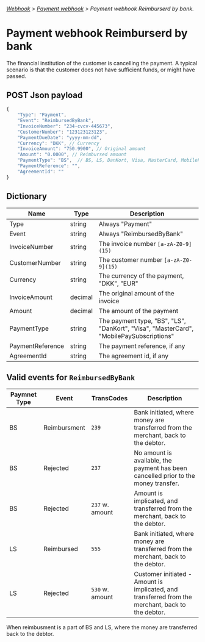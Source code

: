 ###### [Webhook](README.md) > [Payment webhook](PaymentWebhook.md) > Payment webhook Reimburserd by bank.

# Payment webhook Reimburserd by bank
The financial institution of the customer is cancelling the payment. A typical scenario is that the customer does not have sufficient funds, or might have passed.

## POST Json payload

```JavaScript
{
    "Type": "Payment",
    "Event": "ReimbursedByBank",
    "InvoiceNumber": "234-cvcv-445673",
    "CustomerNumber": "123123123123",
    "PaymentDueDate": "yyyy-mm-dd",
    "Currency": "DKK", // Currency
    "InvoiceAmount": "750.9900", // Original amount
    "Amount": "0.0000", // Reimbursed amount
    "PaymentType": "BS",  // BS, LS, DanKort, Visa, MasterCard, MobilePaySubscriptions
    "PaymentReference": "",
    "AgreementId": ""
}
```
## Dictionary
| Name | Type | Description |
-------|------|-------------|
Type | string | Always "Payment"
Event | string | Always "ReimbursedByBank"
InvoiceNumber | string | The invoice number ```[a-zA-Z0-9](15)```
CustomerNumber | string | The customer number ```[a-zA-Z0-9](15)```
Currency | string | The currency of the payment, "DKK", "EUR"
InvoiceAmount | decimal | The original amount of the invoice
Amount | decimal | The amount of the payment
PaymentType | string | The payment type, "BS", "LS", "DanKort", "Visa", "MasterCard", "MobilePaySubscriptions"
PaymentReference | string | The payment reference, if any
AgreementId | string | The agreement id, if any


## Valid events for ``ReimbursedByBank``

 Paymnet Type | Event        |  TransCodes      | Description 
--------------|--------------|------------------|-----------------
BS            | Reimbursment | `239`            | Bank initiated, where money are transferred from the merchant, back to the debtor.
BS            | Rejected     | `237`            | No amount is available, the payment has been cancelled prior to the money transfer.
BS            | Rejected     | `237` w. amount  | Amount is implicated, and transferred from the merchant, back to the debtor. 
LS            | Reimbursed   | `555`            | Bank initiated, where money are transferred from the merchant, back to the debtor.
LS            | Rejected     | `530` w. amount  | Customer initiated - Amount is implicated, and transferred from the merchant, back to the debtor. 


When reimbusment is a part of BS and LS, where the money are transferred back to the debtor. 

